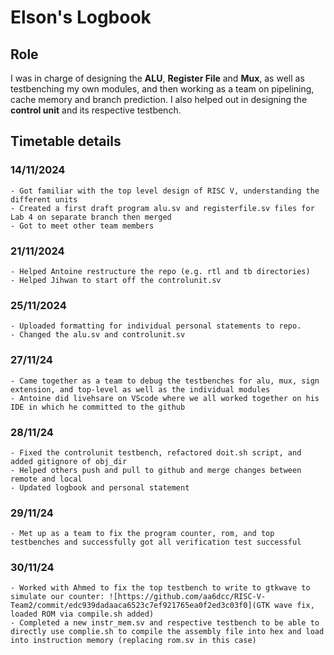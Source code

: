 # Elson's Logbook 

## Role

I was in charge of designing the **ALU**, **Register File** and **Mux**, as well as testbenching my own modules, and then working as a team on pipelining, cache memory and branch prediction.
I also helped out in designing the **control unit** and its respective testbench. 

## Timetable details

### 14/11/2024
    - Got familiar with the top level design of RISC V, understanding the different units
    - Created a first draft program alu.sv and registerfile.sv files for Lab 4 on separate branch then merged
    - Got to meet other team members

### 21/11/2024
    - Helped Antoine restructure the repo (e.g. rtl and tb directories)
    - Helped Jihwan to start off the controlunit.sv

### 25/11/2024
    - Uploaded formatting for individual personal statements to repo.
    - Changed the alu.sv and controlunit.sv 

### 27/11/24   
    - Came together as a team to debug the testbenches for alu, mux, sign extension, and top-level as well as the individual modules
    - Antoine did livehsare on VScode where we all worked together on his IDE in which he committed to the github

### 28/11/24
    - Fixed the controlunit testbench, refactored doit.sh script, and added gitignore of obj_dir
    - Helped others push and pull to github and merge changes between remote and local
    - Updated logbook and personal statement

### 29/11/24
    - Met up as a team to fix the program counter, rom, and top testbenches and successfully got all verification test successful


### 30/11/24
    - Worked with Ahmed to fix the top testbench to write to gtkwave to simulate our counter: ![https://github.com/aa6dcc/RISC-V-Team2/commit/edc939dadaaca6523c7ef921765ea0f2ed3c03f0](GTK wave fix, loaded ROM via compile.sh added)
    - Completed a new instr_mem.sv and respective testbench to be able to directly use complie.sh to compile the assembly file into hex and load into instruction memory (replacing rom.sv in this case)
    
